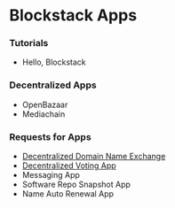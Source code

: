 # Blockstack Apps

### Tutorials

- Hello, Blockstack

### Decentralized Apps

- OpenBazaar
- Mediachain

### Requests for Apps

- [Decentralized Domain Name Exchange](https://github.com/blockstack/blockstack-apps/issues/2)
- [Decentralized Voting App](https://github.com/blockstack/blockstack-apps/issues/3)
- Messaging App
- Software Repo Snapshot App
- Name Auto Renewal App
